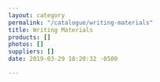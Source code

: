 ```yaml
---
layout: category
permalink: "/catalogue/writing-materials"
title: Writing Materials
products: []
photos: []
suppliers: []
date: 2019-03-29 18:20:32 -0500

---
```

